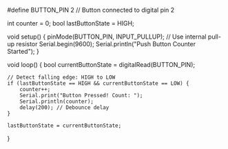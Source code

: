 #define BUTTON_PIN 2  // Button connected to digital pin 2

int counter = 0;
bool lastButtonState = HIGH;

void setup() {
    pinMode(BUTTON_PIN, INPUT_PULLUP); // Use internal pull-up resistor
    Serial.begin(9600);
    Serial.println("Push Button Counter Started");
}

void loop() {
    bool currentButtonState = digitalRead(BUTTON_PIN);

    // Detect falling edge: HIGH to LOW
    if (lastButtonState == HIGH && currentButtonState == LOW) {
        counter++;
        Serial.print("Button Pressed! Count: ");
        Serial.println(counter);
        delay(200); // Debounce delay
    }

    lastButtonState = currentButtonState;
}
